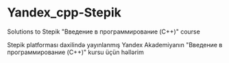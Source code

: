 # Yandex_cpp-Stepik
Solutions to Stepik "Введение в программирование (C++)" course


Stepik platforması daxilində yayınlanmış Yandex Akademiyanın "Введение в программирование (C++)" kursu üçün həllərim
